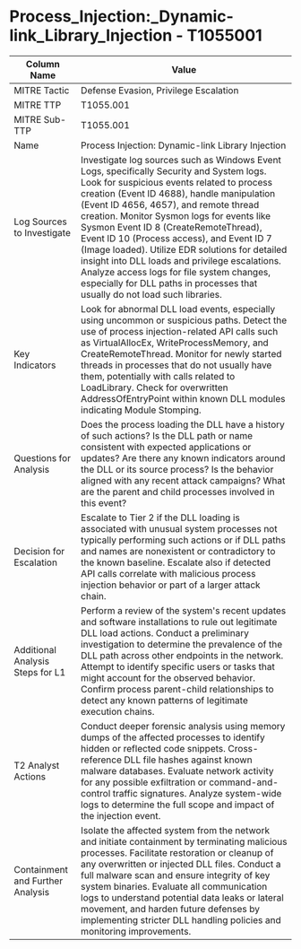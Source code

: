 # Process_Injection:_Dynamic-link_Library_Injection - T1055001

| Column Name | Value |
|-------------|-------|
| MITRE Tactic | Defense Evasion, Privilege Escalation |
| MITRE TTP | T1055.001 |
| MITRE Sub-TTP | T1055.001 |
| Name | Process Injection: Dynamic-link Library Injection |
| Log Sources to Investigate | Investigate log sources such as Windows Event Logs, specifically Security and System logs. Look for suspicious events related to process creation (Event ID 4688), handle manipulation (Event ID 4656, 4657), and remote thread creation. Monitor Sysmon logs for events like Sysmon Event ID 8 (CreateRemoteThread), Event ID 10 (Process access), and Event ID 7 (Image loaded). Utilize EDR solutions for detailed insight into DLL loads and privilege escalations. Analyze access logs for file system changes, especially for DLL paths in processes that usually do not load such libraries. |
| Key Indicators | Look for abnormal DLL load events, especially using uncommon or suspicious paths. Detect the use of process injection-related API calls such as VirtualAllocEx, WriteProcessMemory, and CreateRemoteThread. Monitor for newly started threads in processes that do not usually have them, potentially with calls related to LoadLibrary. Check for overwritten AddressOfEntryPoint within known DLL modules indicating Module Stomping. |
| Questions for Analysis | Does the process loading the DLL have a history of such actions? Is the DLL path or name consistent with expected applications or updates? Are there any known indicators around the DLL or its source process? Is the behavior aligned with any recent attack campaigns? What are the parent and child processes involved in this event? |
| Decision for Escalation | Escalate to Tier 2 if the DLL loading is associated with unusual system processes not typically performing such actions or if DLL paths and names are nonexistent or contradictory to the known baseline. Escalate also if detected API calls correlate with malicious process injection behavior or part of a larger attack chain. |
| Additional Analysis Steps for L1 | Perform a review of the system's recent updates and software installations to rule out legitimate DLL load actions. Conduct a preliminary investigation to determine the prevalence of the DLL path across other endpoints in the network. Attempt to identify specific users or tasks that might account for the observed behavior. Confirm process parent-child relationships to detect any known patterns of legitimate execution chains. |
| T2 Analyst Actions | Conduct deeper forensic analysis using memory dumps of the affected processes to identify hidden or reflected code snippets. Cross-reference DLL file hashes against known malware databases. Evaluate network activity for any possible exfiltration or command-and-control traffic signatures. Analyze system-wide logs to determine the full scope and impact of the injection event. |
| Containment and Further Analysis | Isolate the affected system from the network and initiate containment by terminating malicious processes. Facilitate restoration or cleanup of any overwritten or injected DLL files. Conduct a full malware scan and ensure integrity of key system binaries. Evaluate all communication logs to understand potential data leaks or lateral movement, and harden future defenses by implementing stricter DLL handling policies and monitoring improvements. |
